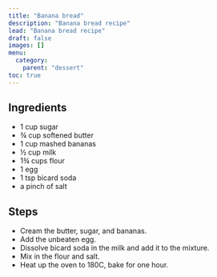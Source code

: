 ```yaml
---
title: "Banana bread"
description: "Banana bread recipe"
lead: "Banana bread recipe"
draft: false
images: []
menu:
  category:
    parent: "dessert"
toc: true
---
```


## Ingredients

- 1 cup sugar
- ¾ cup softened butter
- 1 cup mashed bananas
- ½ cup milk
- 1¾ cups flour
- 1 egg
- 1 tsp bicard soda
- a pinch of salt

## Steps

- Cream the butter, sugar, and bananas.
- Add the unbeaten egg.
- Dissolve bicard soda in the milk and add it to the mixture.
- Mix in the flour and salt.
- Heat up the oven to 180C, bake for one hour.
